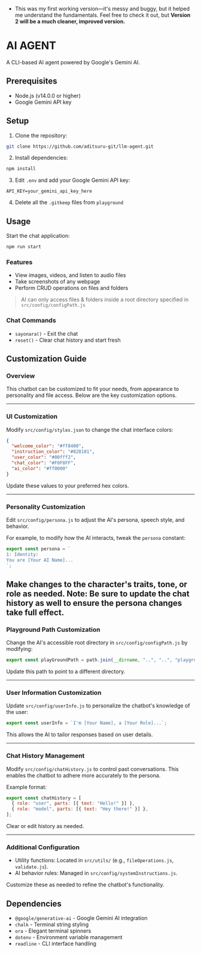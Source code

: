 - This was my first working version—it's messy and buggy, but it helped me understand the fundamentals. Feel free to check it out, but **Version 2 will be a much cleaner, improved version.**

# AI AGENT

A CLI-based AI agent powered by Google's Gemini AI.

## Prerequisites

- Node.js (v14.0.0 or higher)
- Google Gemini API key

## Setup

1. Clone the repository:

```bash
git clone https://github.com/aditsuru-git/llm-agent.git
```

2. Install dependencies:

```bash
npm install
```

3. Edit `.env` and add your Google Gemini API key:

```
API_KEY=your_gemini_api_key_here
```

4. Delete all the `.gitkeep` files from `playground`

## Usage

Start the chat application:

```bash
npm run start
```

### Features

- View images, videos, and listen to audio files
- Take screenshots of any webpage
- Perform CRUD operations on files and folders

> AI can only access files & folders inside a root directory specified in `src/config/configPath.js`

### Chat Commands

- `sayonara()` - Exit the chat
- `reset()` - Clear chat history and start fresh

## Customization Guide

### Overview

This chatbot can be customized to fit your needs, from appearance to personality and file access. Below are the key customization options.

---

### UI Customization

Modify `src/config/styles.json` to change the chat interface colors:

```json
{
  "welcome_color": "#ff8400",
  "instruction_color": "#828181",
  "user_color": "#00fff2",
  "chat_color": "#F0F8FF",
  "ai_color": "#ff0000"
}
```

Update these values to your preferred hex colors.

---

### Personality Customization

Edit `src/config/persona.js` to adjust the AI's persona, speech style, and behavior.

For example, to modify how the AI interacts, tweak the `persona` constant:

```js
export const persona = `
1: Identity:
You are [Your AI Name]...
`;
```

Make changes to the character's traits, tone, or role as needed.
Note: Be sure to update the chat history as well to ensure the persona changes take full effect.
---

### Playground Path Customization

Change the AI's accessible root directory in `src/config/configPath.js` by modifying:

```js
export const playGroundPath = path.join(__dirname, "..", "..", "playground");
```

Update this path to point to a different directory.

---

### User Information Customization

Update `src/config/userInfo.js` to personalize the chatbot's knowledge of the user:

```js
export const userInfo = `I'm [Your Name], a [Your Role]...`;
```

This allows the AI to tailor responses based on user details.

---

### Chat History Management

Modify `src/config/chatHistory.js` to control past conversations. This enables the chatbot to adhere more accurately to the persona.

Example format:

```js
export const chatHistory = [
  { role: "user", parts: [{ text: "Hello!" }] },
  { role: "model", parts: [{ text: "Hey there!" }] },
];
```

Clear or edit history as needed.

---

### Additional Configuration

- Utility functions: Located in `src/utils/` (e.g., `fileOperations.js`, `validate.js`).
- AI behavior rules: Managed in `src/config/systemInstructions.js`.

Customize these as needed to refine the chatbot's functionality.

## Dependencies

- `@google/generative-ai` - Google Gemini AI integration
- `chalk` - Terminal string styling
- `ora` - Elegant terminal spinners
- `dotenv` - Environment variable management
- `readline` - CLI interface handling
